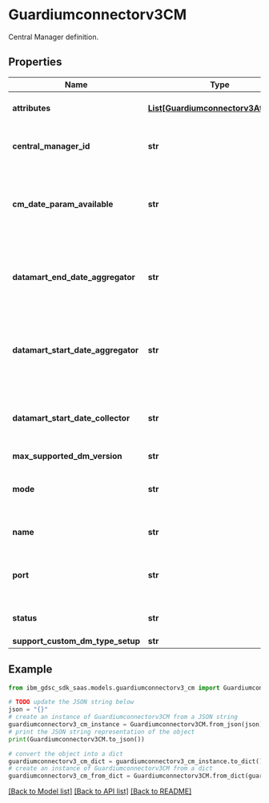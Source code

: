 # Guardiumconnectorv3CM

Central Manager definition.

## Properties

Name | Type | Description | Notes
------------ | ------------- | ------------- | -------------
**attributes** | [**List[Guardiumconnectorv3Attribute]**](Guardiumconnectorv3Attribute.md) | Central Manager attributes. | [optional] 
**central_manager_id** | **str** | Central Manager hostname or ip. | [optional] 
**cm_date_param_available** | **str** | Flag check if CM can handle setting start end date for aggregator dm export. | [optional] 
**datamart_end_date_aggregator** | **str** | Initial start date for streaming historical datamart from GDP aggregator. | [optional] 
**datamart_start_date_aggregator** | **str** | Initial start date for streaming historical datamart from GDP aggregator. | [optional] 
**datamart_start_date_collector** | **str** | Initial start date for streaming historical datamart from GDP. | [optional] 
**max_supported_dm_version** | **str** |  | [optional] 
**mode** | **str** | Flag to determine if GI supports push or pull mode. | [optional] 
**name** | **str** | Central Manager name. | [optional] 
**port** | **str** | Port used to communicate with the Central Manager. | [optional] 
**status** | **str** | Central Manager status. | [optional] 
**support_custom_dm_type_setup** | **str** |  | [optional] 

## Example

```python
from ibm_gdsc_sdk_saas.models.guardiumconnectorv3_cm import Guardiumconnectorv3CM

# TODO update the JSON string below
json = "{}"
# create an instance of Guardiumconnectorv3CM from a JSON string
guardiumconnectorv3_cm_instance = Guardiumconnectorv3CM.from_json(json)
# print the JSON string representation of the object
print(Guardiumconnectorv3CM.to_json())

# convert the object into a dict
guardiumconnectorv3_cm_dict = guardiumconnectorv3_cm_instance.to_dict()
# create an instance of Guardiumconnectorv3CM from a dict
guardiumconnectorv3_cm_from_dict = Guardiumconnectorv3CM.from_dict(guardiumconnectorv3_cm_dict)
```
[[Back to Model list]](../README.md#documentation-for-models) [[Back to API list]](../README.md#documentation-for-api-endpoints) [[Back to README]](../README.md)


